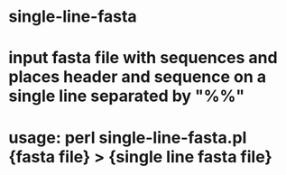 # single-line-fasta
# input fasta file with sequences and places header and sequence on a single line separated by "%%"
# usage: perl single-line-fasta.pl {fasta file} > {single line fasta file}

